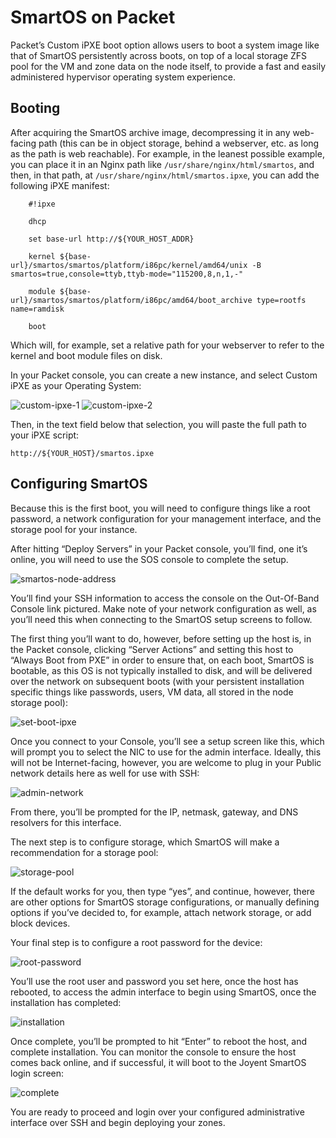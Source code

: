 <!-- <meta>
{
    "title":"SmartOS on Packet",
    "description":"Standing up SmartOS on Packet utilizing custom iPXE",
    "tag":["OS", "SmartOS"],
    "seo-title": "SmartOS on Packet - Packet Technical Guides",
    "seo-description": "Deplying SmartOS on Packet",
    "og-title": "Deploy SmartOS on bare metal.",
    "og-description":"Take advantage of Packet's iPXE by standing up SmartOS on automated infrastructure."
}
</meta> -->


# SmartOS on Packet

Packet’s Custom iPXE boot option allows users to boot a system image like that of SmartOS persistently across boots, on top of a local storage ZFS pool for the VM and zone data on the node itself, to provide a fast and easily administered hypervisor operating system experience.

## Booting

After acquiring the SmartOS archive image, decompressing it in any web-facing path (this can be in object storage, behind a webserver, etc. as long as the path is web reachable). For example, in the leanest possible example, you can place it in an Nginx path like `/usr/share/nginx/html/smartos`, and then, in that path, at `/usr/share/nginx/html/smartos.ipxe`, you can add the following iPXE manifest:

```
    #!ipxe

    dhcp

    set base-url http://${YOUR_HOST_ADDR}

    kernel ${base-url}/smartos/smartos/platform/i86pc/kernel/amd64/unix -B smartos=true,console=ttyb,ttyb-mode="115200,8,n,1,-"

    module ${base-url}/smartos/smartos/platform/i86pc/amd64/boot_archive type=rootfs name=ramdisk

    boot
```

Which will, for example, set a relative path for your webserver to refer to the kernel and boot module files on disk.

In your Packet console, you can create a new instance, and select Custom iPXE as your Operating System:

![custom-ipxe-1](/images/smartos-on-packet/01-new.png)
![custom-ipxe-2](/images/smartos-on-packet/01-2-new.png)

Then, in the text field below that selection, you will paste the full path to your iPXE script:

```
http://${YOUR_HOST}/smartos.ipxe
```

## Configuring SmartOS

Because this is the first boot, you will need to configure things like a root password, a network configuration for your management interface, and the storage pool for your instance.

After hitting “Deploy Servers” in your Packet console, you’ll find, one it’s online, you will need to use the SOS console to complete the setup.

![smartos-node-address](/images/smartos-on-packet/02.png)

You’ll find your SSH information to access the console on the Out-Of-Band Console link pictured. Make note of your network configuration as well, as you’ll need this when connecting to the SmartOS setup screens to follow.

The first thing you’ll want to do, however, before setting up the host is, in the Packet console, clicking “Server Actions” and setting this host to “Always Boot from PXE” in order to ensure that, on each boot, SmartOS is bootable, as this OS is not typically installed to disk, and will be delivered over the network on subsequent boots (with your persistent installation specific things like passwords, users, VM data, all stored in the node storage pool):

![set-boot-ipxe](/images/smartos-on-packet/03.png)

Once you connect to your Console, you’ll see a setup screen like this, which will prompt you to select the NIC to use for the admin interface. Ideally, this will not be Internet-facing, however, you are welcome to plug in your Public network details here as well for use with SSH:

![admin-network](/images/smartos-on-packet/04.png)

From there, you’ll be prompted for the IP, netmask, gateway, and DNS resolvers for this interface.

The next step is to configure storage, which SmartOS will make a recommendation for a storage pool:

![storage-pool](/images/smartos-on-packet/05.png)

If the default works for you, then type “yes”, and continue, however, there are other options for SmartOS storage configurations, or manually defining options if you’ve decided to, for example, attach network storage, or add block devices.

Your final step is to configure a root password for the device:

![root-password](/images/smartos-on-packet/06.png)

You’ll use the root user and password you set here, once the host has rebooted, to access the admin interface to begin using SmartOS, once the installation has completed:

![installation](/images/smartos-on-packet/07.png)

Once complete, you’ll be prompted to hit “Enter” to reboot the host, and complete installation. You can monitor the console to ensure the host comes back online, and if successful, it will boot to the Joyent SmartOS login screen:

![complete](/images/smartos-on-packet/08.png)

You are ready to proceed and login over your configured administrative interface over SSH and begin deploying your zones.
